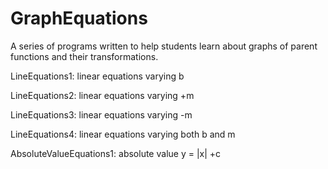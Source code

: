 # GraphEquations
A series of programs written to help students learn about graphs of parent functions and their transformations.

LineEquations1: linear equations varying b

LineEquations2: linear equations varying +m

LineEquations3: linear equations varying -m

LineEquations4: linear equations varying both b and m

AbsoluteValueEquations1: absolute value y = |x| +c


